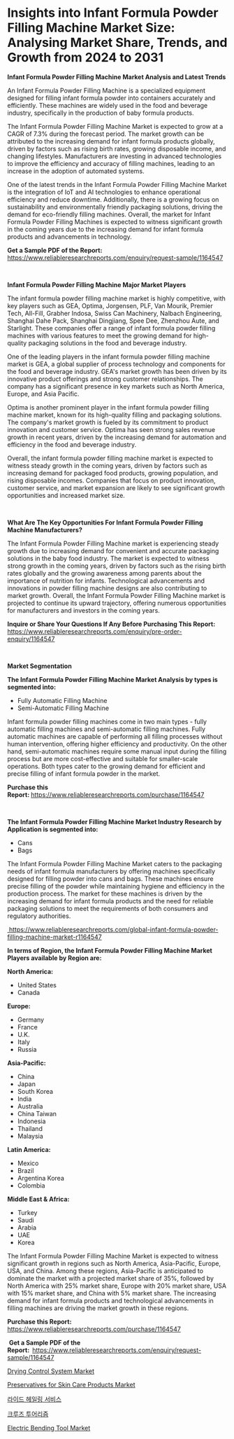 <p><h1>Insights into Infant Formula Powder Filling Machine Market Size: Analysing Market Share, Trends, and Growth from 2024 to 2031</h1></p><p><strong>Infant Formula Powder Filling Machine Market Analysis and Latest Trends</strong></p>
<p><p>An Infant Formula Powder Filling Machine is a specialized equipment designed for filling infant formula powder into containers accurately and efficiently. These machines are widely used in the food and beverage industry, specifically in the production of baby formula products.</p><p>The Infant Formula Powder Filling Machine Market is expected to grow at a CAGR of 7.3% during the forecast period. The market growth can be attributed to the increasing demand for infant formula products globally, driven by factors such as rising birth rates, growing disposable income, and changing lifestyles. Manufacturers are investing in advanced technologies to improve the efficiency and accuracy of filling machines, leading to an increase in the adoption of automated systems.</p><p>One of the latest trends in the Infant Formula Powder Filling Machine Market is the integration of IoT and AI technologies to enhance operational efficiency and reduce downtime. Additionally, there is a growing focus on sustainability and environmentally friendly packaging solutions, driving the demand for eco-friendly filling machines. Overall, the market for Infant Formula Powder Filling Machines is expected to witness significant growth in the coming years due to the increasing demand for infant formula products and advancements in technology.</p></p>
<p><strong>Get a Sample PDF of the Report:&nbsp;</strong> <a href="https://www.reliableresearchreports.com/enquiry/request-sample/1164547">https://www.reliableresearchreports.com/enquiry/request-sample/1164547</a></p>
<p>&nbsp;</p>
<p><strong>Infant Formula Powder Filling Machine Major Market Players</strong></p>
<p><p>The infant formula powder filling machine market is highly competitive, with key players such as GEA, Optima, Jorgensen, PLF, Van Mourik, Premier Tech, All-Fill, Grabher Indosa, Swiss Can Machinery, Nalbach Engineering, Shanghai Dahe Pack, Shanghai Dingjiang, Spee Dee, Zhenzhou Aute, and Starlight. These companies offer a range of infant formula powder filling machines with various features to meet the growing demand for high-quality packaging solutions in the food and beverage industry.</p><p>One of the leading players in the infant formula powder filling machine market is GEA, a global supplier of process technology and components for the food and beverage industry. GEA's market growth has been driven by its innovative product offerings and strong customer relationships. The company has a significant presence in key markets such as North America, Europe, and Asia Pacific.</p><p>Optima is another prominent player in the infant formula powder filling machine market, known for its high-quality filling and packaging solutions. The company's market growth is fueled by its commitment to product innovation and customer service. Optima has seen strong sales revenue growth in recent years, driven by the increasing demand for automation and efficiency in the food and beverage industry.</p><p>Overall, the infant formula powder filling machine market is expected to witness steady growth in the coming years, driven by factors such as increasing demand for packaged food products, growing population, and rising disposable incomes. Companies that focus on product innovation, customer service, and market expansion are likely to see significant growth opportunities and increased market size.</p></p>
<p>&nbsp;</p>
<p><strong>What Are The Key Opportunities For Infant Formula Powder Filling Machine Manufacturers?</strong></p>
<p><p>The Infant Formula Powder Filling Machine market is experiencing steady growth due to increasing demand for convenient and accurate packaging solutions in the baby food industry. The market is expected to witness strong growth in the coming years, driven by factors such as the rising birth rates globally and the growing awareness among parents about the importance of nutrition for infants. Technological advancements and innovations in powder filling machine designs are also contributing to market growth. Overall, the Infant Formula Powder Filling Machine market is projected to continue its upward trajectory, offering numerous opportunities for manufacturers and investors in the coming years.</p></p>
<p><strong>Inquire or Share Your Questions If Any Before Purchasing This Report:</strong> <a href="https://www.reliableresearchreports.com/enquiry/pre-order-enquiry/1164547">https://www.reliableresearchreports.com/enquiry/pre-order-enquiry/1164547</a></p>
<p>&nbsp;</p>
<p><strong>Market Segmentation</strong></p>
<p><strong>The Infant Formula Powder Filling Machine Market Analysis by types is segmented into:</strong></p>
<p><ul><li>Fully Automatic Filling Machine</li><li>Semi-Automatic Filling Machine</li></ul></p>
<p><p>Infant formula powder filling machines come in two main types - fully automatic filling machines and semi-automatic filling machines. Fully automatic machines are capable of performing all filling processes without human intervention, offering higher efficiency and productivity. On the other hand, semi-automatic machines require some manual input during the filling process but are more cost-effective and suitable for smaller-scale operations. Both types cater to the growing demand for efficient and precise filling of infant formula powder in the market.</p></p>
<p><strong>Purchase this Report:&nbsp;</strong><a href="https://www.reliableresearchreports.com/purchase/1164547">https://www.reliableresearchreports.com/purchase/1164547</a></p>
<p>&nbsp;</p>
<p><strong>The Infant Formula Powder Filling Machine Market Industry Research by Application is segmented into:</strong></p>
<p><ul><li>Cans</li><li>Bags</li></ul></p>
<p><p>The Infant Formula Powder Filling Machine Market caters to the packaging needs of infant formula manufacturers by offering machines specifically designed for filling powder into cans and bags. These machines ensure precise filling of the powder while maintaining hygiene and efficiency in the production process. The market for these machines is driven by the increasing demand for infant formula products and the need for reliable packaging solutions to meet the requirements of both consumers and regulatory authorities.</p></p>
<p><a href="https://www.reliableresearchreports.com/global-infant-formula-powder-filling-machine-market-r1164547">&nbsp;https://www.reliableresearchreports.com/global-infant-formula-powder-filling-machine-market-r1164547</a></p>
<p><strong>In terms of Region, the Infant Formula Powder Filling Machine Market Players available by Region are:</strong></p>
<p>
    <p> <strong> North America: </strong>
        <ul>
            <li>United States</li>
            <li>Canada</li>
        </ul>
        </p> 
    <p> <strong> Europe: </strong>
        <ul>
            <li>Germany</li>
            <li>France</li>
            <li>U.K.</li>
            <li>Italy</li>
            <li>Russia</li>
        </ul>
        </p> 
    <p> <strong> Asia-Pacific: </strong>
        <ul>
            <li>China</li>
            <li>Japan</li>
            <li>South Korea</li>
            <li>India</li>
            <li>Australia</li>
            <li>China Taiwan</li>
            <li>Indonesia</li>
            <li>Thailand</li>
            <li>Malaysia</li>
        </ul>
        </p> 
    <p> <strong> Latin America: </strong>
        <ul>
            <li>Mexico</li>
            <li>Brazil</li>
            <li>Argentina Korea</li>
            <li>Colombia</li>
        </ul>
        </p> 
    <p> <strong> Middle East & Africa: </strong>
        <ul>
            <li>Turkey</li>
            <li>Saudi</li>
            <li>Arabia</li>
            <li>UAE</li>
            <li>Korea</li>
        </ul>
    </p>
    </p>
<p><p>The Infant Formula Powder Filling Machine Market is expected to witness significant growth in regions such as North America, Asia-Pacific, Europe, USA, and China. Among these regions, Asia-Pacific is anticipated to dominate the market with a projected market share of 35%, followed by North America with 25% market share, Europe with 20% market share, USA with 15% market share, and China with 5% market share. The increasing demand for infant formula products and technological advancements in filling machines are driving the market growth in these regions.</p></p>
<p><strong>Purchase this Report: </strong><a href="https://www.reliableresearchreports.com/purchase/1164547">https://www.reliableresearchreports.com/purchase/1164547</a></p>
<p>&nbsp;<strong>Get a Sample PDF of the Report:&nbsp;&nbsp;</strong><a href="https://www.reliableresearchreports.com/enquiry/request-sample/1164547">https://www.reliableresearchreports.com/enquiry/request-sample/1164547</a></p>
<p><strong></strong></p>
<p><p><a href="https://github.com/redneck06/Market-Research-Report-List-3/blob/main/drying-control-system-market.md">Drying Control System Market</a></p><p><a href="https://issuu.com/reportprime-2/docs/preservatives-for-skin-care-products-market-size-2">Preservatives for Skin Care Products Market</a></p><p><a href="https://github.com/durgin521/Market-Research-Report-List-1/blob/main/511486136865.md">라이드 헤일링 서비스</a></p><p><a href="https://github.com/novabrown3/Market-Research-Report-List-1/blob/main/923341336864.md">크루즈 투어리즘</a></p><p><a href="https://github.com/nicoletavirag/Market-Research-Report-List-3/blob/main/electric-bending-tool-market.md">Electric Bending Tool Market</a></p></p>